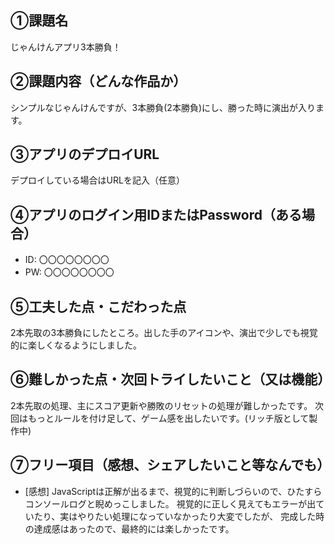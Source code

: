 ## ①課題名
じゃんけんアプリ3本勝負！

## ②課題内容（どんな作品か）
シンプルなじゃんけんですが、3本勝負(2本勝負)にし、勝った時に演出が入ります。

## ③アプリのデプロイURL
デプロイしている場合はURLを記入（任意）

## ④アプリのログイン用IDまたはPassword（ある場合）
- ID: 〇〇〇〇〇〇〇〇
- PW: 〇〇〇〇〇〇〇〇

## ⑤工夫した点・こだわった点
2本先取の3本勝負にしたところ。出した手のアイコンや、演出で少しでも視覚的に楽しくなるようにしました。

## ⑥難しかった点・次回トライしたいこと（又は機能）
2本先取の処理、主にスコア更新や勝敗のリセットの処理が難しかったです。
次回はもっとルールを付け足して、ゲーム感を出したいです。(リッチ版として製作中)

## ⑦フリー項目（感想、シェアしたいこと等なんでも）
- [感想]
JavaScriptは正解が出るまで、視覚的に判断しづらいので、ひたすらコンソールログと睨めっこしました。
視覚的に正しく見えてもエラーが出ていたり、実はやりたい処理になっていなかったり大変でしたが、
完成した時の達成感はあったので、最終的には楽しかったです。
